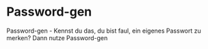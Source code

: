 # Password-gen
Password-gen - Kennst du das, du bist faul, ein eigenes Passwort zu merken? Dann nutze Password-gen
